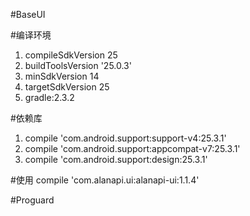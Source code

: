 #BaseUI

#编译环境
1. compileSdkVersion 25
2. buildToolsVersion '25.0.3'
3. minSdkVersion 14
4. targetSdkVersion 25
5. gradle:2.3.2

#依赖库
1. compile 'com.android.support:support-v4:25.3.1'
2. compile 'com.android.support:appcompat-v7:25.3.1'
3. compile 'com.android.support:design:25.3.1'



#使用
compile 'com.alanapi.ui:alanapi-ui:1.1.4'




#Proguard